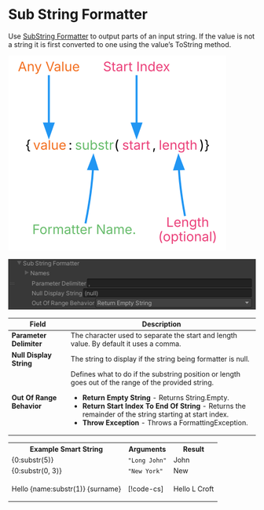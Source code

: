 # Sub String Formatter

Use [SubString Formatter](xref:UnityEngine.Localization.SmartFormat.Extensions.SubStringFormatter) to output parts of an input string. If the value is not a string it is first converted to one using the value’s ToString method.

![Diagram showing the breakdown of the Smart String and how each part is evaluated.](../images/SmartString-SubStringSyntax.dot.svg)

![Diagram showing the breakdown of the Smart String and how each part is evaluated.](../images/SmartString-SubStringInspector.png)

| **Field** | **Description** |
| --------- | --------------- |
| **Parameter Delimiter** | The character used to separate the start and length value. By default it uses a comma. |
| **Null Display String** | The string to display if the string being formatter is null. |
| **Out Of Range Behavior** | Defines what to do if the substring position or length goes out of the range of the provided string.<ul><li>**Return Empty String** - Returns String.Empty.</li><li>**Return Start Index To End Of String** - Returns the remainder of the string starting at start index.</li><li>**Throw Exception** - Throws a FormattingException.</li></ul> |

<table>
<tr>
<th><strong>Example Smart String</strong></th>
<th><strong>Arguments</strong></th>
<th><strong>Result</strong></th>
</tr>

<tr>
<td>{0:substr(5)}</td>
<td><code>"Long John"</code></td>
<td>John</td>
</tr>

<tr>
<td>{0:substr(0, 3)}</td>
<td><code>"New York"</code></td>
<td>New</td>
</tr>

<tr>
<td>Hello {name:substr(1)} {surname}</td>
<td>

[!code-cs[](../../DocCodeSamples.Tests/SmartStringSamples.cs#args-substring-formatter-1)]

</td>
<td>Hello L Croft</td>
</tr>

</table>
